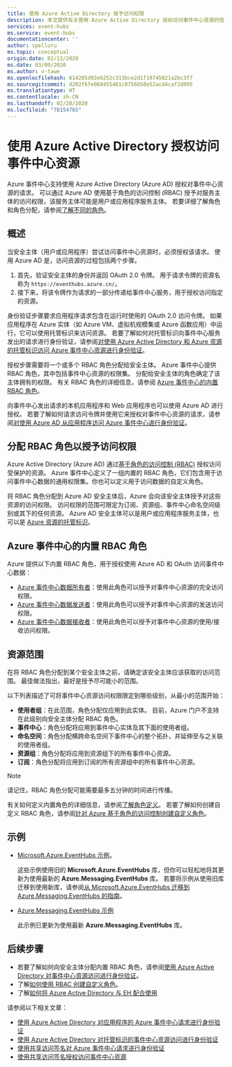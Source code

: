 ```yaml
---
title: 使用 Azure Active Directory 授予访问权限
description: 本文提供有关使用 Azure Active Directory 授权访问事件中心资源的信息。
services: event-hubs
ms.service: event-hubs
documentationcenter: ''
author: spelluru
ms.topic: conceptual
origin.date: 02/12/2020
ms.date: 03/09/2020
ms.author: v-tawe
ms.openlocfilehash: 614285d92e6252c313bce2d1f19745821a2bc3f7
ms.sourcegitcommit: d202f6fe068455461c8756b50e52acd4caf2d095
ms.translationtype: HT
ms.contentlocale: zh-CN
ms.lasthandoff: 02/28/2020
ms.locfileid: "78154765"
---
```

# <a name="authorize-access-to-event-hubs-resources-using-azure-active-directory"></a>使用 Azure Active Directory 授权访问事件中心资源
Azure 事件中心支持使用 Azure Active Directory (Azure AD) 授权对事件中心资源的请求。 可以通过 Azure AD 使用基于角色的访问控制 (RBAC) 授予对服务主体的访问权限，该服务主体可能是用户或应用程序服务主体。 若要详细了解角色和角色分配，请参阅[了解不同的角色](../role-based-access-control/overview.md)。

## <a name="overview"></a>概述
当安全主体（用户或应用程序）尝试访问事件中心资源时，必须授权该请求。 使用 Azure AD 是，访问资源的过程包括两个步骤。 

 1. 首先，验证安全主体的身份并返回 OAuth 2.0 令牌。 用于请求令牌的资源名称为 `https://eventhubs.azure.cn/`。
 1. 接下来，将该令牌作为请求的一部分传递给事件中心服务，用于授权访问指定的资源。

身份验证步骤要求应用程序请求包含在运行时使用的 OAuth 2.0 访问令牌。 如果应用程序在 Azure 实体（如 Azure VM、虚拟机规模集或 Azure 函数应用）中运行，它可以使用托管标识来访问资源。 若要了解如何对托管标识向事件中心服务发出的请求进行身份验证，请参阅[对使用 Azure Active Directory 和 Azure 资源的托管标识访问 Azure 事件中心资源进行身份验证](authenticate-managed-identity.md)。 

授权步骤需要将一个或多个 RBAC 角色分配给安全主体。 Azure 事件中心提供 RBAC 角色，其中包括事件中心资源的权限集。 分配给安全主体的角色确定了该主体拥有的权限。 有关 RBAC 角色的详细信息，请参阅 [Azure 事件中心的内置 RBAC 角色](#built-in-rbac-roles-for-azure-event-hubs)。 

向事件中心发出请求的本机应用程序和 Web 应用程序也可以使用 Azure AD 进行授权。 若要了解如何请求访问令牌并使用它来授权对事件中心资源的请求，请参阅[对使用 Azure AD 从应用程序访问 Azure 事件中心进行身份验证](authenticate-application.md)。 

## <a name="assign-rbac-roles-for-access-rights"></a>分配 RBAC 角色以授予访问权限
Azure Active Directory (Azure AD) 通过[基于角色的访问控制 (RBAC)](../role-based-access-control/overview.md) 授权访问受保护的资源。 Azure 事件中心定义了一组内置的 RBAC 角色，它们包含用于访问事件中心数据的通用权限集。你也可以定义用于访问数据的自定义角色。

将 RBAC 角色分配到 Azure AD 安全主体后，Azure 会向该安全主体授予对这些资源的访问权限。 访问权限的范围可限定为订阅、资源组、事件中心命名空间级别或其下的任何资源。 Azure AD 安全主体可以是用户或应用程序服务主体，也可以是 [Azure 资源的托管标识](../active-directory/managed-identities-azure-resources/overview.md)。

## <a name="built-in-rbac-roles-for-azure-event-hubs"></a>Azure 事件中心的内置 RBAC 角色
Azure 提供以下内置 RBAC 角色，用于授权使用 Azure AD 和 OAuth 访问事件中心数据：

- [Azure 事件中心数据所有者](../role-based-access-control/built-in-roles.md#azure-event-hubs-data-owner)：使用此角色可以授予对事件中心资源的完全访问权限。
- [Azure 事件中心数据发送者](../role-based-access-control/built-in-roles.md#azure-event-hubs-data-receiver)：使用此角色可以授予对事件中心资源的发送访问权限。
- [Azure 事件中心数据接收者](../role-based-access-control/built-in-roles.md#azure-event-hubs-data-sender)：使用此角色可以授予对事件中心资源的使用/接收访问权限。

## <a name="resource-scope"></a>资源范围 
在将 RBAC 角色分配到某个安全主体之前，请确定该安全主体应该获取的访问范围。 最佳做法指出，最好是授予尽可能小的范围。

以下列表描述了可将事件中心资源访问权限限定到哪些级别，从最小的范围开始：

- **使用者组**：在此范围，角色分配仅应用到此实体。 目前，Azure 门户不支持在此级别向安全主体分配 RBAC 角色。 
- **事件中心**：角色分配将应用到事件中心实体及其下面的使用者组。
- **命名空间**：角色分配横跨命名空间下事件中心的整个拓扑，并延伸至与之关联的使用者组。
- **资源组**：角色分配将应用到资源组下的所有事件中心资源。
- **订阅**：角色分配将应用到订阅的所有资源组中的所有事件中心资源。

> [!NOTE]
> 请记住，RBAC 角色分配可能需要最多五分钟的时间进行传播。 


有关如何定义内置角色的详细信息，请参阅[了解角色定义](../role-based-access-control/role-definitions.md#management-and-data-operations)。 若要了解如何创建自定义 RBAC 角色，请参阅[针对 Azure 基于角色的访问控制创建自定义角色](../role-based-access-control/custom-roles.md)。



## <a name="samples"></a>示例
- [Microsoft.Azure.EventHubs 示例](https://github.com/Azure/azure-event-hubs/tree/master/samples/DotNet/Microsoft.Azure.EventHubs/Rbac)。 
    
    这些示例使用旧的 **Microsoft.Azure.EventHubs** 库，但你可以轻松地将其更新为使用最新的 **Azure.Messaging.EventHubs** 库。 若要将示例从使用旧库迁移到使用新库，请参阅[从 Microsoft.Azure.EventHubs 迁移到 Azure.Messaging.EventHubs 的指南](https://github.com/Azure/azure-sdk-for-net/blob/master/sdk/eventhub/Azure.Messaging.EventHubs/migration-guide-from-v4.md)。
- [Azure.Messaging.EventHubs 示例](https://github.com/Azure/azure-event-hubs/tree/master/samples/DotNet/Azure.Messaging.EventHubs/ManagedIdentityWebApp)

    此示例已更新为使用最新 **Azure.Messaging.EventHubs** 库。

<!-- - [Event Hubs for Kafka - OAuth samples](https://github.com/Azure/azure-event-hubs-for-kafka/tree/master/tutorials/oauth).  -->


## <a name="next-steps"></a>后续步骤
- 若要了解如何向安全主体分配内置 RBAC 角色，请参阅[使用 Azure Active Directory 对事件中心资源访问进行身份验证](authenticate-application.md)。
- 了解[如何使用 RBAC 创建自定义角色](https://github.com/Azure/azure-event-hubs/tree/master/samples/DotNet/Microsoft.Azure.EventHubs/Rbac/CustomRole)。
- 了解[如何将 Azure Active Directory 与 EH 配合使用](https://github.com/Azure/azure-event-hubs/tree/master/samples/DotNet/Microsoft.Azure.EventHubs/Rbac/AzureEventHubsSDK)

请参阅以下相关文章：

- [使用 Azure Active Directory 对应用程序的 Azure 事件中心请求进行身份验证](authenticate-application.md)
- [使用 Azure Active Directory 对托管标识的事件中心资源访问进行身份验证](authenticate-managed-identity.md)
- [使用共享访问签名对 Azure 事件中心请求进行身份验证](authenticate-shared-access-signature.md)
- [使用共享访问签名授权访问事件中心资源](authorize-access-shared-access-signature.md)